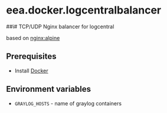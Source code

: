 # eea.docker.logcentralbalancer
##i# TCP/UDP Nginx balancer for logcentral

based on [nginx:alpine](https://github.com/nginxinc/docker-nginx/tree/master/stable/alpine)

## Prerequisites

- Install [Docker](https://docs.docker.com/installation/)

## Environment variables

* ```GRAYLOG_HOSTS``` - name of graylog containers

